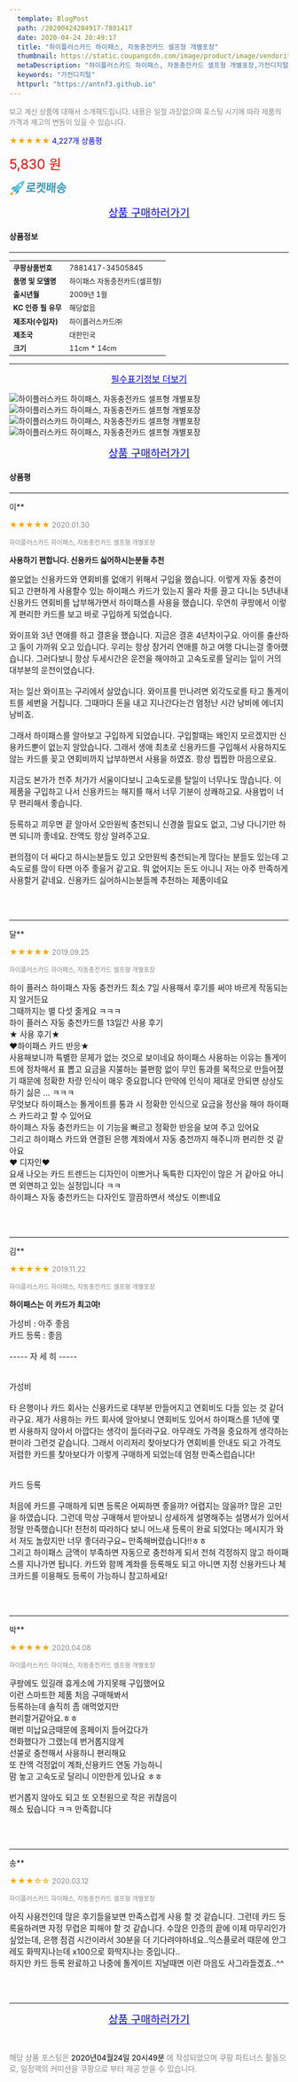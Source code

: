 ```yaml
---
  template: BlogPost
  path: /20200424204917-7881417
  date: 2020-04-24 20:49:17
  title: "하이플러스카드 하이패스, 자동충전카드 셀프형 개별포장"
  thumbnail: https://static.coupangcdn.com/image/product/image/vendoritem/2019/09/17/3051062251/7f540619-486c-4a44-841c-dc24b66eadcc.jpg
  metaDescription: "하이플러스카드 하이패스, 자동충전카드 셀프형 개별포장,가전디지털"
  keywords: "가전디지털"
  httpurl: "https://antnf3.github.io"
---
```

  
<span style="color: #888;font-size:0.8rem">보고 계신 상품에 대해서 소개해드립니다.
내용은 일절 과장없으며 포스팅 시기에 따라 제품의 가격과 재고의 변동이 있을 수 있습니다.</span>
  
<span style="color: orange;">★★★★★</span> <span style="color: blue;font-size: 0.85rem;">4,227개 상품평</span>

<span style="font-size: 0.9rem"></span> 

<span style="color: red;font-size: 1.5rem;">5,830 원</span>

![로켓배송](/assets/rocket_logo.png)

<p align="center"><a href="http://me2.do/G6YI4rs0" style="font-size: 1.2rem; color: blue;">상품 구매하러가기</a></p>

#### 상품정보

---

|                  |                       |
| ---------------- | --------------------- |
| **<span style="font-size:0.8rem;">쿠팡상품번호</span>** | <span style="font-size:0.8rem;">7881417-34505845</span> |
| **<span style="font-size:0.8rem;">품명 및 모델명</span>**    | <span style="font-size:0.8rem;">하이패스 자동충전카드(셀프형)</span>        |
| **<span style="font-size:0.8rem;">출시년월</span>**    | <span style="font-size:0.8rem;">2009년 1월</span>        |
| **<span style="font-size:0.8rem;">KC 인증 필 유무</span>**    | <span style="font-size:0.8rem;">해당없음</span>        |
| **<span style="font-size:0.8rem;">제조자(수입자)</span>**    | <span style="font-size:0.8rem;">하이플러스카드㈜</span>        |
| **<span style="font-size:0.8rem;">제조국</span>**    | <span style="font-size:0.8rem;">대한민국</span>        |
| **<span style="font-size:0.8rem;">크기</span>**    | <span style="font-size:0.8rem;">11cm * 14cm</span>        |




---

<p align="center"><a href="http://me2.do/G6YI4rs0" style="font-size: 1rem; color: blue;">필수표기정보 더보기</a></p>

![하이플러스카드 하이패스, 자동충전카드 셀프형 개별포장](http://thumbnail10.coupangcdn.com/thumbnails/remote/q89/image/product/content/vendorItem/2019/09/17/34505845/73a38a08-ff90-4663-b96a-6b6bc4f64249.jpg)
![하이플러스카드 하이패스, 자동충전카드 셀프형 개별포장](http://thumbnail7.coupangcdn.com/thumbnails/remote/q89/image/product/content/vendorItem/2019/09/17/34505845/651abf78-3a1e-4571-a984-28252602b7f8.jpg)
![하이플러스카드 하이패스, 자동충전카드 셀프형 개별포장](http://thumbnail6.coupangcdn.com/thumbnails/remote/q89/image/product/content/vendorItem/2019/09/17/34505845/2b41190e-2200-4c33-8562-d775300703be.jpg)
![하이플러스카드 하이패스, 자동충전카드 셀프형 개별포장](http://thumbnail6.coupangcdn.com/thumbnails/remote/q89/image/retail/images/24134608160379-1398cbeb-e7b8-4ba6-a765-0d0772c61467.jpg)

<p align="center"><a href="http://me2.do/G6YI4rs0" style="font-size: 1.2rem; color: blue;">상품 구매하러가기</a></p>

#### 상품평
  
---
  
이**
    
<span style="color: orange;">★★★★★</span> <span style="font-size:0.8rem;color: #888;">2020.01.30</span>
    
<span style="color: #888;font-size:0.7rem">하이플러스카드 하이패스, 자동충전카드 셀프형 개별포장</span>
    
<span style="font-size:0.85rem">**사용하기 편합니다. 신용카드 싫어하시는분들 추천**</span>
    
<span style="font-size: 0.9rem;">쓸모없는 신용카드와 연회비를 없애기 위해서 구입을 했습니다. 이렇게 자동 충전이 되고 간편하게 사용할수 있는 하이패스 카드가 있는지 몰라 차를 끌고 다니는 5년내내 신용카드 연회비를 납부해가면서 하이패스를 사용을 했습니다. 우연히 쿠팡에서 이렇게 편리한 카드를 보고 바로 구입하게 되었습니다.<br/><br/>와이프와 3년 연애를 하고 결혼을 했습니다. 지금은 결혼 4년차이구요. 아이를 출산하고 돌이 가까워 오고 있습니다. 우리는 항상 장거리 연애를 하고 여행 다니는걸 좋아했습니다. 그러다보니 항상 두세시간은 운전을 해야하고 고속도로를 달리는 일이 거의 대부분의 운전이었습니다.<br/><br/>저는 일산 와이프는 구리에서 살았습니다. 와이프를 만나려면 외각도로를 타고 톨게이트를 세번을 거칩니다. 그때마다 돈을 내고 지나간다는건 엄청난 시간 낭비에 에너지 낭비죠.<br/><br/>그래서 하이패스를 알아보고 구입하게 되었습니다. 구입할때는 왜인지 모르겠지만 신용카드뿐이 없는지 알았습니다. 그래서 생애 최초로 신용카드를 구입해서 사용하지도 않는 카드를 꽂고 연회비까지 납부하면서 사용을 하였죠. 항상 찝찝한 마음으로요. <br/><br/>지금도 본가가 전주 처가가 서울이다보니 고속도로를 탈일이 너무나도 많습니다. 이 제품을 구입하고 나서 신용카드는 해지를 해서 너무 기분이 상쾌하고요. 사용법이 너무 편리해서 좋습니다.<br/><br/>등록하고 끼우면 끝 알아서 오만원씩 충전되니 신경쓸 필요도 없고, 그냥 다니기만 하면 되니까 좋네요. 잔액도 항상 알려주고요.<br/><br/>편의점이 더 싸다고 하시는분들도 있고 오만원씩 충전되는게 많다는 분들도 있는데 고속도로를 많이 타면 아주 좋을거 같고요. 뭐 없어지는 돈도 아니니 저는 아주 만족하게 사용할거 같네요. 신용카드 싫어하시는분들께 추천하는 제품이네요</span>
    
<br>
<br>

---
  
달**
    
<span style="color: orange;">★★★★★</span> <span style="font-size:0.8rem;color: #888;">2019.09.25</span>
    
<span style="color: #888;font-size:0.7rem">하이플러스카드 하이패스, 자동충전카드 셀프형 개별포장</span>
    

    
<span style="font-size: 0.9rem;">하이 플러스 하이패스 자동 충전카드 최소 7일 사용해서 후기를 써야 바르게 작동되는지 알거든요<br/>그때까지는 별 다섯 줄게요 ㅋㅋㅋ<br/>하이 플러스 자동 충전카드를 13일간 사용 후기 <br/>★ 사용 후기★<br/>♥하이패스 카드 반응★<br/>사용해보니까 특별한 문제가 없는 것으로 보이네요 하이패스 사용하는 이유는 톨게이트에 정차해서 표 뽑고 요금을 지불하는 불편함 없이 무인 통과를 목적으로 만들어졌기 때문에 정확한 차량 인식이 매우 중요합니다 만약에 인식이 제대로 안되면 상상도 하기 싫은 ... ㅋㅋㅋ<br/>무엇보다 하이패스는 톨게이트를 통과 시 정확한 인식으로 요금을 정산을 해야 하이패스 카드라고 할 수 있어요<br/>하이패스 자동 충전카드는 이 기능을 빠르고 정확한 반응을 보여 주고 있어요<br/>그리고 하이패스 카드와 연결된 은행 계좌에서 자동 충전까지 해주니까 편리한 것 같아요<br/>♥ 디자인♥<br/>요새 나오는 카드 트렌드는 디자인이 이쁘거나 독특한 디자인이 많은 거 같아요 아니면 외면하고 있는 실정입니다 ㅋㅋ<br/>하이패스 자동 충전카드는 다자인도 깔끔하면서 색상도 이쁘네요</span>
    
<br>
<br>

---
  
김**
    
<span style="color: orange;">★★★★★</span> <span style="font-size:0.8rem;color: #888;">2019.11.22</span>
    
<span style="color: #888;font-size:0.7rem">하이플러스카드 하이패스, 자동충전카드 셀프형 개별포장</span>
    
<span style="font-size:0.85rem">**하이패스는 이 카드가 최고여!**</span>
    
<span style="font-size: 0.9rem;">가성비 : 아주 좋음<br/>카드 등록 : 좋음<br/><br/>----- 자 세 히 -----<br/><br/><br/>가성비<br/><br/>타 은행이나 카드 회사는 신용카드로 대부분 만들어지고 연회비도 다들 있는 것 같더라구요. 제가 사용하는 카드 회사에 알아보니 연회비도 있어서 하이패스를 1년에 몇 번 사용하지 않아서 아깝다는 생각이 들더라구요. 아무래도 가격을 중요하게 생각하는 편이라 그런것 같습니다. 그래서 이리저리 찾아보다가 연회비를 안내도 되고 가격도 저렴한 카드를 찾아보다가 이렇게 구매하게 되었는데 엄청 만족스럽습니다!<br/><br/><br/>카드 등록<br/><br/>처음에 카드를 구매하게 되면 등록은 어찌하면 좋을까? 어렵지는 않을까? 많은 고민을 하였습니다. 그런데 막상 구매해서 받아보니 상세하게 설명해주는 설명서가 있어서 정말 만족했습니다! 천천히 따라하다 보니 어느새 등록이 완료 되었다는 메시지가 와서 저도 놀랐지만 너무 좋더라구요~ 만족해버렸습니다!!ㅎㅎ<br/>그리고 하이패스 금액이 부족하면 자동으로 충전하게 되서 전혀 걱정하지 않고 하이패스를 지나가면 됩니다. 카드와 함께 계좌를 등록해도 되고 아니면 지정 신용카드나 체크카드를 이용해도 등록이 가능하니 참고하세요!</span>
    
<br>
<br>

---
  
박**
    
<span style="color: orange;">★★★★★</span> <span style="font-size:0.8rem;color: #888;">2020.04.08</span>
    
<span style="color: #888;font-size:0.7rem">하이플러스카드 하이패스, 자동충전카드 셀프형 개별포장</span>
    

    
<span style="font-size: 0.9rem;">쿠팡에도 있길래 휴게소에 가지못해 구입했어요<br/>이런 스마트한 제품 처음 구매해봐서<br/>등록하는데 솔직히 좀 애먹었지만<br/>편리할거같아요.ㅎㅎ<br/>매번 미납요금때문에 홈페이지 들어갔다가<br/>전화했다가 그랬는데 번거롭지않게<br/>선불로 충전해서 사용하니 편리해요<br/>또 잔액 걱정없이 계좌,신용카드 연동 가능하니<br/>맘 놓고 고속도로 달리니 이만한게 있나요 ㅎㅎ<br/><br/>번거롭지 않아도 되고 또 오천원으로 작은 귀찮음이<br/>해소 됬습니다 ㅋㅋ 만족합니다</span>
    
<br>
<br>

---
  
송**
    
<span style="color: orange;">★★★☆☆</span> <span style="font-size:0.8rem;color: #888;">2020.03.12</span>
    
<span style="color: #888;font-size:0.7rem">하이플러스카드 하이패스, 자동충전카드 셀프형 개별포장</span>
    

    
<span style="font-size: 0.9rem;">아직 사용전인데 많은 후기들을보면 만족스럽게 사용 할 것 같습니다. 그런데 카드 등록을하려면 자정 무렵은 피해야 할 것 같습니다. 수많은 인증의 끝에 이제 마무리인가 싶었는데, 은행 점검 시간이라서 30분을 더 기다려야하네요..익스플로러 때문에 안그레도 화딱지나는데 x100으로 화딱지나는 중입니다..<br/>하지만 카드 등록 완료하고 나중에 톨게이트 지날때면 이런 마음도 사그라들겠죠..^^</span>
    
<br>
<br>


  
---
  
<p align="center"><a href="http://me2.do/G6YI4rs0" style="font-size: 1.2rem; color: blue;">상품 구매하러가기</a></p>
  
<br>
  
<span style="font-size: 0.85rem; color: #888;">해당 상품 포스팅은 <span style="color: #000;"> 2020년04월24일 20시49분 </span> 에 작성되었으며 쿠팡 파트너스 활동으로, 일정액의 커미션을 쿠팡으로 부터 제공 받을 수 있습니다.</span>